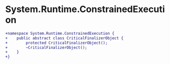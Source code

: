 # System.Runtime.ConstrainedExecution

``` diff
+namespace System.Runtime.ConstrainedExecution {
+    public abstract class CriticalFinalizerObject {
+        protected CriticalFinalizerObject();
+        ~CriticalFinalizerObject();
+    }
+}
```
